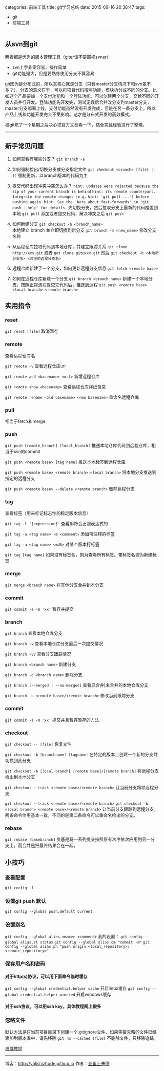 categories: 前端工具
title: git学习总结
date: 2015-09-16 20:38:47
tags:
- git
- 前端工具
---

## 从svn到git

两者都是优秀的版本管理工具（giter请不要鄙视svner）
* svn上手非常容易，操作简单
* git功能强大，但是要熟练使用分支不算容易

git因为是分布式的，所以其核心就是分支（只有master分支情况下和svn差不多？），分支的意义在于，可以将项目代码按照功能、模块拆分成不同的分支。比如这个产品要加一个支付功能和一个登陆功能，可以创建两个分支，交给不同的开发人员并行开发。登陆功能先开发完，测试无误后合并改分支到master分支，master分支部署上线。支付功能虽然没有开发完成，但是在另一条分支上，所以产品上线和功能开发完全不受影响。这才是分布式开发的高效模式。

被git坑了一个星期之后决心把官方文档看一下，结合实践经验进行了整理。

- - -

<!-- more -->

## 新手常见问题

1. 如何查看有哪些分支？
`git branch -a`

2. 如何强制检出/切换分支或分支指定文件
`git checkout <branch> [file] [-f]`
强制更新，以branch版本的代码为主

3. 提交代码出现冲突冲突怎么办？
`hint: Updates were rejected because the tip of your current branch is behind`
`hint: its remote counterpart. Integrate the remote changes (e.g.`
`hint: 'git pull ...') before pushing again.`
`hint: See the 'Note about fast-forwards' in 'git push --help' for details.`
先切换分支，然后拉取分支上最新的代码覆盖到本地
`git pull`
添加或者提交代码，解决冲突之后
`git push`

4. 如何新建分支
`git checkout -b <branch_name>`  
本地建立 branch 並立即切換到新分支
`git branch -m <new_name>`
修改分支名称  

5. 从远程仓库拉取代码到本地仓库，并建立跟踪关系
`git clone http://xxx.git`
或者
`get clone git@xxx.git`
然后
`git checkout -b <本地新分支名> <对应的远程分支名>`

6. 远程仓库新建了一个分支，如何更新远程分支信息
`git fetch <remote base>`

7. 如何在远程仓库新建一个分支
`git branch <branch name>`
新建一个本地分支，按照正常流程提交完代码后，推送到远程
`git push <remote base> <local branch>:<remote branch>`

## 实用指令
### reset
`git reset [file]`
取消暂存

### remote
查看远程仓库名

`git remote -v`
查看远程仓库url

`git remote add <basename> <url>`
新增远程仓库

`git remote show <basename>`
查看远程仓库详细信息

`git remote rename <old basename> <new basename>`
重命名远程仓库

### pull
相当于fetch和merge

### push
`git push [remote_branch] [local_branch]`
推送本地仓库代码到远程仓库，相当于svn的commit

`git push <remote base> [tag name]`
推送本地标签到远程仓库

`git push <remote base> <remote branch>:<local branch>`
将本地分支推送到指定的远程分支

`git push <remote base> --delete <remote branch>`
删除远程分支

### tag
查看标签（用来标记标志性的稳定版本信息）

`git tag -l '[expression]'`
查看那符合正则表达式的

`git tag -a <tag name> -m <comment>`
添加带注释的标签

`git tag -a <tag name> <md5>`
对某个版本打标签

`git tag [tag name]`
如果没有标签名，则为查看所有标签。带标签名则为新建标签

### merge
`git merge <branch name>`
将其他分支合并到本分支

### commit
`git commit -a -m 'xx'`
暂存并提交

### branch
`git branch`
查看本地仓库分支

`git branch -v`
查看本地仓库分支最后一次提交情况

`git branch -vv`
查看分支跟踪情况

`git branch <branch name>`
新建分支

`git branch -d <branch name>`
删除分支

`git branch [--merged | --no-merged]`
查看已合并|未合并的本地仓库分支

`git branch -u <remote base>/<remote branch>`
修改当前跟踪分支

### commit
`git commit -a -m 'xx'`
提交并且暂存暂存的方法

### checkout
`git checkout -- [file]`
恢复文件

`git checkout -b [branchname] [tagname]`
在特定的版本上创建一个新的分支并切换到此分支

`git checkout -b [local branch] [remote base]/[remote branch]`
将远程分支检出到本地分支

`git checkout --track <remote base>/<remote branch>`
让当前分支跟踪远程分支


`git checkout --track <remote base>/<remote branch>`
`git checkout -b <local branch> <remote base>/<remote branch>`
让当前分支跟踪到远程分支。两条命令作用基本一致，不同的是第二条命令可以重命名检出的分支。

### rebase
`git rebase [basebranch]`
变基是将一系列提交按照原有次序依次应用到另一分支上，而合并是把最终结果合在一起。

## 小技巧

### 查看配置
`git config -1`

### 设置git push 默认
`git config --global push.default current`

### 设置别名
`git config --global alias.<name> <commend>`
我的设置：
`git config --global alias.st status`
`git config --global alias.cm "commit -m"`
`git config --global alias.ph "push origin <local_repository>:<remote_repository>"`

### 保存用户名和密码

#### 对于http(s)协议，可以用下面命令临时缓存
`git config --global credential.helper cache`
开启linux缓存
`git config --global credential.helper wincred`
开启windows缓存
#### 对于ssh协议，可以用ssh  key，具体教程网上很多

### 忽略文件
默认方法是在当前项目目录下创建一个.gitignore文件，如果需要忽略的文件已经添加到版本库中，请先移除
`git rm --cached [file]`
不删除文件，只移除追踪。

[权威教程](http://git-scm.com/book/zh/v2)

---
博客：http://yalishizhude.github.io
作者：[亚里士朱德](http://yalishizhude.github.io/about/)
